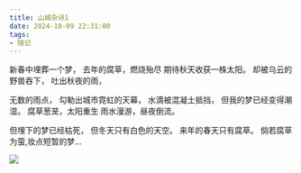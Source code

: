 ```yaml
---
title: 山城杂诗1
date: 2024-10-09 22:31:00
tags:
- 随记
---
```

<!--more-->

新春中埋葬一个梦，
去年的腐草，燃烧殆尽
期待秋天收获一株太阳。
却被乌云的野兽吞下，
吐出秋夜的雨，

无数的雨点，
勾勒出城市霓虹的天幕，
水滴被混凝土抵挡，
但我的梦已经变得潮湿。
腐草葱茏，太阳重生
雨水漫游，昼夜倒流。

但埋下的梦已经枯死，
但冬天只有白色的天空。
来年的春天只有腐草。
倘若腐草为萤,妆点短暂的梦...

![](https://pic.imgdb.cn/item/670696a0d29ded1a8cc7faf8.jpg)